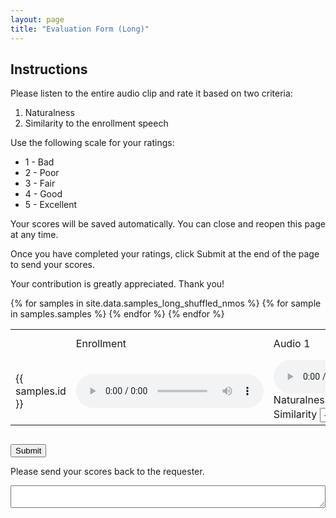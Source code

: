 ```yaml
---
layout: page
title: "Evaluation Form (Long)"
--- 
```


## Instructions


Please listen to the entire audio clip and rate it based on two criteria:

1. Naturalness
2. Similarity to the enrollment speech

Use the following scale for your ratings:

- 1 - Bad
- 2 - Poor
- 3 - Fair
- 4 - Good
- 5 - Excellent

Your scores will be saved automatically. You can close and reopen this page at any time.

Once you have completed your ratings, click Submit at the end of the page to send your scores.

Your contribution is greatly appreciated. Thank you!

<style>
select {
  padding: 2px;
  width: 50px
}
</style>

<div style="overflow: scroll">
<table>
    <tr>
        <td></td>
        <td>Enrollment</td>
        <td>Audio 1</td>
        <td>Audio 2</td>
        <td>Audio 3</td>
        <td>Audio 4</td>
        <td>Audio 5</td>
    </tr>
    {% for samples in site.data.samples_long_shuffled_nmos %}
        <tr>
            <td>{{ samples.id }}</td>
            <td><audio controls><source src="{{ samples.enroll }}" type="audio/wav"></audio></td>
            {% for sample in samples.samples %}
            <script>
                window.addEventListener('load', function() {
                    var savedValue = localStorage.getItem('long.nmos.{{ samples.id }}.{{ forloop.index }}');
                    if (savedValue) {
                        document.getElementById('long.nmos.{{ samples.id }}.{{ forloop.index }}').value = savedValue;
                    }
                    var savedValue = localStorage.getItem('long.smos.{{ samples.id }}.{{ forloop.index }}');
                    if (savedValue) {
                        document.getElementById('long.smos.{{ samples.id }}.{{ forloop.index }}').value = savedValue;
                    }
                });
            </script>
            <td><audio controls><source src="{{ sample }}" type="audio/wav"></audio>
            <br>
            <label>Naturalness</label>
                <select id="long.nmos.{{ samples.id }}.{{ forloop.index }}" onchange="localStorage.setItem('long.nmos.{{ samples.id }}.{{ forloop.index }}', this.value)" onshow="console.log('hello')">
                    <option value="null">-</option>
                    <option value="1">1</option>
                    <option value="2">2</option>
                    <option value="3">3</option>
                    <option value="4">4</option>
                    <option value="5">5</option>
                </select>
                <br>
            <label>Similarity</label>
                <select id="long.smos.{{ samples.id }}.{{ forloop.index }}" onchange="localStorage.setItem('long.smos.{{ samples.id }}.{{ forloop.index }}', this.value)">
                    <option value="null">-</option>
                    <option value="1">1</option>
                    <option value="2">2</option>
                    <option value="3">3</option>
                    <option value="4">4</option>
                    <option value="5">5</option>
                </select>
            </td>
            {% endfor %}
        </tr>
    {% endfor %}
</table>
</div>

<script>
function submit() {
    const elements = document.querySelectorAll('[id^="long"]');
    const scores = Object.fromEntries(Array.from(elements).map(element => [element.id, element.value]))
    const scores_str = JSON.stringify(scores)
    document.getElementById("score_str").value = scores_str
    navigator.clipboard.writeText(scores_str)
    alert("Your scores were copied to the clipboard. Please send it back to the requester.")
}
</script>


<button onclick="submit()">Submit</button>

<label>Please send your scores back to the requester.</label>
<textarea id="score_str" style="width: 100%"></textarea>
